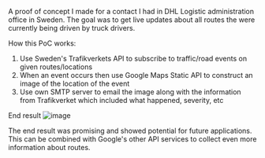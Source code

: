 A proof of concept I made for a contact I had in DHL Logistic administration office in Sweden. The goal was to get live updates about all routes the were currently being driven by truck drivers.

How this PoC works:
1. Use Sweden's Trafikverkets API to subscribe to traffic/road events on given routes/locations
2. When an event occurs then use Google Maps Static API to construct an image of the location of the event
3. Use own SMTP server to email the image along with the information from Trafikverket which included what happened, severity, etc

End result
![image](https://github.com/user-attachments/assets/ddc9bf84-e0a6-4154-8343-df51ecddc925)

The end result was promising and showed potential for future applications. This can be combined with Google's other API services to collect even more information about routes.
